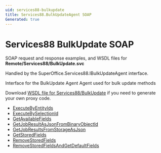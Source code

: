 ```yaml
---
uid: services88-bulkupdate
title: Services88.BulkUpdateAgent SOAP
Generated: true
---
```


# Services88 BulkUpdate SOAP

SOAP request and response examples, and WSDL files for **Remote/Services88/BulkUpdate.svc**

Handled by the <see cref="T:SuperOffice.Services88.IBulkUpdateAgent">SuperOffice.Services88.IBulkUpdateAgent</see> interface.

Interface for the BulkUpdate Agent
Agent used for bulk update methods

Download [WSDL file for Services88/BulkUpdate](../Services88-BulkUpdate.md) if you need to generate your own proxy code.

* [ExecuteByEntityIds](ExecuteByEntityIds.md)
* [ExecuteBySelectionId](ExecuteBySelectionId.md)
* [GetAvailableFields](GetAvailableFields.md)
* [GetJobResultAsJsonFromBinaryObjectId](GetJobResultAsJsonFromBinaryObjectId.md)
* [GetJobResultsFromStorageAsJson](GetJobResultsFromStorageAsJson.md)
* [GetStoredFields](GetStoredFields.md)
* [RemoveStoredFields](RemoveStoredFields.md)
* [RemoveStoredFieldsAndGetDefaultFields](RemoveStoredFieldsAndGetDefaultFields.md)
